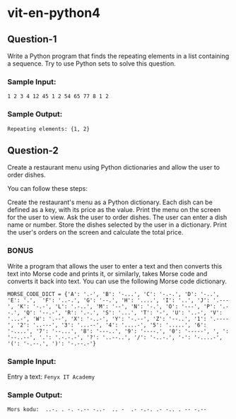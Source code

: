 # vit-en-python4

## Question-1
Write a Python program that finds the repeating elements in a list containing a sequence. Try to use Python sets to solve this question.

### Sample Input:
`1 2 3 4 12 45 1 2 54 65 77 8 1 2`

### Sample Output:
`Repeating elements: {1, 2}`

## Question-2
Create a restaurant menu using Python dictionaries and allow the user to order dishes.

You can follow these steps:

Create the restaurant's menu as a Python dictionary. Each dish can be defined as a key, with its price as the value.
Print the menu on the screen for the user to view.
Ask the user to order dishes. The user can enter a dish name or number.
Store the dishes selected by the user in a dictionary.
Print the user's orders on the screen and calculate the total price.

### BONUS
Write a program that allows the user to enter a text and then converts this text into Morse code and prints it, or similarly, takes Morse code and converts it back into text. You can use the following Morse code dictionary.

`MORSE_CODE_DICT = {'A': '.-', 'B': '-...', 'C': '-.-.', 'D': '-..', 'E': '.', 
                   'F': '..-.', 'G': '--.', 'H': '....', 'I': '..', 'J': '.---',
                   'K': '-.-', 'L': '.-..', 'M': '--', 'N': '-.', 'O': '---',
                   'P': '.--.', 'Q': '--.-', 'R': '.-.', 'S': '...', 'T': '-',
                   'U': '..-', 'V': '...-', 'W': '.--', 'X': '-..-', 'Y': '-.--',
                   'Z': '--..', '1': '.----', '2': '..---', '3': '...--',
                   '4': '....-', '5': '.....', '6': '-....', '7': '--...',
                   '8': '---..', '9': '----.', '0': '-----', ', ': '--..--',
                   '.': '.-.-.-', '?': '..--..', '/': '-..-.', '-': '-....-',
                   '(': '-.--.', ')': '-.--.-'}`


### Sample Input:
Entry a text: `Fenyx IT Academy`

### Sample Output:
`Mors kodu:  ..-. . -. -.-- -..-  .. -  .- -.-. .- -.. . -- -.-- `            
